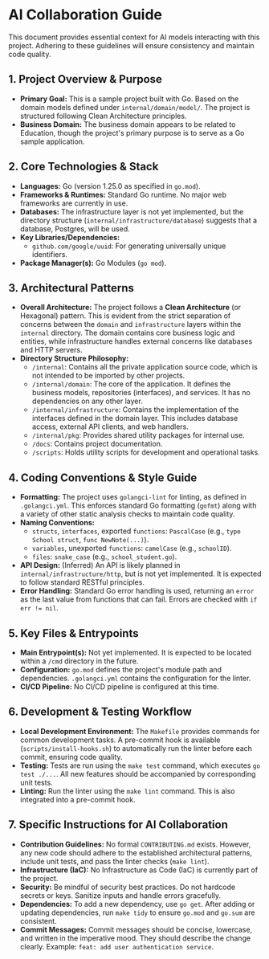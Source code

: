 # AI Collaboration Guide

This document provides essential context for AI models interacting with this project. Adhering to these guidelines will ensure consistency and maintain code quality.

## 1. Project Overview & Purpose

* **Primary Goal:** This is a sample project built with Go. Based on the domain models defined under `internal/domain/model/`. The project is structured following Clean Architecture principles.
* **Business Domain:** The business domain appears to be related to Education, though the project's primary purpose is to serve as a Go sample application.

## 2. Core Technologies & Stack

* **Languages:** Go (version 1.25.0 as specified in `go.mod`).
* **Frameworks & Runtimes:** Standard Go runtime. No major web frameworks are currently in use.
* **Databases:** The infrastructure layer is not yet implemented, but the directory structure (`internal/infrastructure/database`) suggests that a database, Postgres, will be used.
* **Key Libraries/Dependencies:**
  * `github.com/google/uuid`: For generating universally unique identifiers.
* **Package Manager(s):** Go Modules (`go mod`).

## 3. Architectural Patterns

* **Overall Architecture:** The project follows a **Clean Architecture** (or Hexagonal) pattern. This is evident from the strict separation of concerns between the `domain` and `infrastructure` layers within the `internal` directory. The domain contains core business logic and entities, while infrastructure handles external concerns like databases and HTTP servers.
* **Directory Structure Philosophy:**
  * `/internal`: Contains all the private application source code, which is not intended to be imported by other projects.
  * `/internal/domain`: The core of the application. It defines the business models, repositories (interfaces), and services. It has no dependencies on any other layer.
  * `/internal/infrastructure`: Contains the implementation of the interfaces defined in the domain layer. This includes database access, external API clients, and web handlers.
  * `/internal/pkg`: Provides shared utility packages for internal use.
  * `/docs`: Contains project documentation.
  * `/scripts`: Holds utility scripts for development and operational tasks.

## 4. Coding Conventions & Style Guide

* **Formatting:** The project uses `golangci-lint` for linting, as defined in `.golangci.yml`. This enforces standard Go formatting (`gofmt`) along with a variety of other static analysis checks to maintain code quality.
* **Naming Conventions:**
  * `structs`, `interfaces`, exported `functions`: `PascalCase` (e.g., `type School struct`, `func NewNote(...)`).
  * `variables`, unexported `functions`: `camelCase` (e.g., `schoolID`).
  * `files`: `snake_case` (e.g., `school_student.go`).
* **API Design:** (Inferred) An API is likely planned in `internal/infrastructure/http`, but is not yet implemented. It is expected to follow standard RESTful principles.
* **Error Handling:** Standard Go error handling is used, returning an `error` as the last value from functions that can fail. Errors are checked with `if err != nil`.

## 5. Key Files & Entrypoints

* **Main Entrypoint(s):** Not yet implemented. It is expected to be located within a `/cmd` directory in the future.
* **Configuration:** `go.mod` defines the project's module path and dependencies. `.golangci.yml` contains the configuration for the linter.
* **CI/CD Pipeline:** No CI/CD pipeline is configured at this time.

## 6. Development & Testing Workflow

* **Local Development Environment:** The `Makefile` provides commands for common development tasks. A pre-commit hook is available (`scripts/install-hooks.sh`) to automatically run the linter before each commit, ensuring code quality.
* **Testing:** Tests are run using the `make test` command, which executes `go test ./...`. All new features should be accompanied by corresponding unit tests.
* **Linting:** Run the linter using the `make lint` command. This is also integrated into a pre-commit hook.

## 7. Specific Instructions for AI Collaboration

* **Contribution Guidelines:** No formal `CONTRIBUTING.md` exists. However, any new code should adhere to the established architectural patterns, include unit tests, and pass the linter checks (`make lint`).
* **Infrastructure (IaC):** No Infrastructure as Code (IaC) is currently part of the project.
* **Security:** Be mindful of security best practices. Do not hardcode secrets or keys. Sanitize inputs and handle errors gracefully.
* **Dependencies:** To add a new dependency, use `go get`. After adding or updating dependencies, run `make tidy` to ensure `go.mod` and `go.sum` are consistent.
* **Commit Messages:** Commit messages should be concise, lowercase, and written in the imperative mood. They should describe the change clearly. Example: `feat: add user authentication service`.
